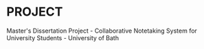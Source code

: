 # PROJECT
 Master's Dissertation Project - Collaborative Notetaking System for University Students - University of Bath
